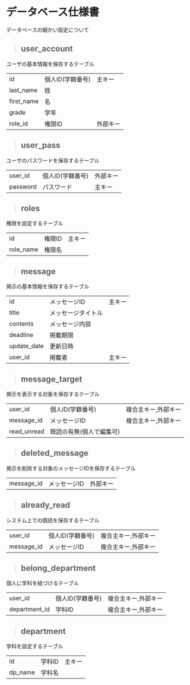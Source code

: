 # データベース仕様書
データベースの細かい設定について
>## user_account
ユーザの基本情報を保存するテーブル

||||
| :--- | :--- | :--- |
|id|個人ID(学籍番号)|主キー|
|last_name|姓|
|first_name|名|
|grade|学年|
|role_id|権限ID|外部キー|


>## user_pass
ユーザのパスワードを保存するテーブル

||||
| :--- | :--- | :--- |
|user_id|個人ID(学籍番号)|外部キー|
|password|パスワード|主キー|

>## roles
権限を設定するテーブル

||||
| :--- | :--- | :--- |
|id|権限ID|主キー|
|role_name|権限名|

>## message
掲示の基本情報を保存するテーブル

||||
| :--- | :--- | :--- |
|id|メッセージID|主キー|
|title|メッセージタイトル|
|contents|メッセージ内容|
|deadline|掲載期限|
|update_date|更新日時|
|user_id|掲載者|主キー|

>## message_target
掲示を表示する対象を保存するテーブル

||||
| :--- | :--- | :--- |
|user_id|個人ID(学籍番号)|複合主キー,外部キー|
|message_id|メッセージID|複合主キー,外部キー|
|read_unread|既読の有無(個人で編集可)|

>## deleted_message
掲示を削除する対象のメッセージIDを保存するテーブル

||||
| :--- | :--- | :--- |
|message_id|メッセージID|外部キー|

>## already_read
システム上での既読を保存するテーブル

||||
| :--- | :--- | :--- |
|user_id|個人ID(学籍番号)|複合主キー,外部キー|
|message_id|メッセージID|複合主キー,外部キー|

>## belong_department
個人に学科を紐づけるテーブル

||||
| :--- | :--- | :--- |
|user_id|個人ID(学籍番号)|複合主キー,外部キー|
|department_id|学科ID|複合主キー,外部キー|

>## department
学科を設定するテーブル

||||
| :--- | :--- | :--- |
|id|学科ID|主キー|
|dp_name|学科名|